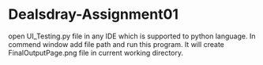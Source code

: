 # Dealsdray-Assignment01
open UI_Testing.py file in any IDE which is supported to python language.
In commend window add file path and run this program.
It will create FinalOutputPage.png file in current working directory.
